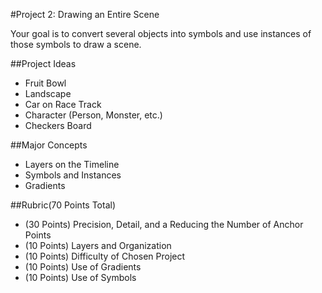 #Project 2: Drawing an Entire Scene

Your goal is to convert several objects into symbols and use instances of those symbols to draw a scene.

##Project Ideas

* Fruit Bowl
* Landscape
* Car on Race Track
* Character (Person, Monster, etc.)
* Checkers Board

##Major Concepts

* Layers on the Timeline
* Symbols and Instances
* Gradients

##Rubric(70 Points Total)

* (30 Points) Precision, Detail, and a Reducing the Number of Anchor Points
* (10 Points) Layers and Organization
* (10 Points) Difficulty of Chosen Project
* (10 Points) Use of Gradients
* (10 Points) Use of Symbols


